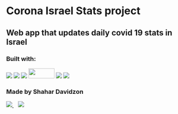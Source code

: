 # Corona Israel Stats project

## Web app that updates daily covid 19 stats in Israel

### Built with:
 <div>
   <img src="https://img.shields.io/badge/JavaScript-F7DF1E?style=for-the-badge&logo=javascript&logoColor=black"> 
  
   <img src="https://img.shields.io/badge/HTML-239120?style=for-the-badge&logo=html5&logoColor=white"> 
  
   <img src="https://img.shields.io/badge/CSS3-1572B6?style=for-the-badge&logo=css3&logoColor=white">

   <img height="27pxrem" width="70px" src="https://canvasjs.com/wp-content/uploads/images/logo/canvasjs-logo.svg">
  
   <img src="https://img.shields.io/badge/Netlify-00C7B7?style=for-the-badge&logo=netlify&logoColor=white"> 
  
   <img src="https://img.shields.io/badge/Visual_Studio_Code-0078D4?style=for-the-badge&logo=visual%20studio%20code&logoColor=white"> 
</div>



### Made by Shahar Davidzon 
 <div>
 <a href= 'https://www.linkedin.com/in/shahar-davidzon' target="_blank">
      <img src= "https://img.shields.io/badge/LinkedIn-0077B5?style=for-the-badge&logo=linkedin&logoColor=white">
   </a>
   &nbsp;&nbsp;
   <a href='mailto:shahar6644@gmail.com' target="_blank">
      <img src= "https://img.shields.io/badge/Gmail-D14836?style=for-the-badge&logo=gmail&logoColor=white">
   </a>
   </div>